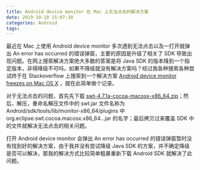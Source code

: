 ```yaml
---
title: Android device monitor 在 Mac 上无法点击的解决方案
date: 2019-10-10 15:07:30
categories: Android
tags:
---
```

最近在 Mac 上使用 Android device monitor 多次遇到无法点击以及一打开就弹出 An error has occurred 的错误弹窗，主要的原因是升级了相关了 SDK 导致出现问题。在网上搜索解决方案绝大多数的答案是将 Java SDK 的版本降到一个指定版本，非得降级不可吗，如果不降级就没有解决方案吗？经过我各种搜索各种尝试终于在 Stackoverflow 上搜索到一个解决方案 [Android device monitor freezes on Mac OS X](https://stackoverflow.com/questions/47089757/android-device-monitor-freezes-on-mac-os-x/47090518) ，就在此简单做个记录。

<!--more-->

对于无法点击的问题，首先先下载 [swt-4.7.1a-cocoa-macosx-x86_64.zip](https://www.eclipse.org/downloads/download.php?file=/eclipse/downloads/drops4/R-4.7.1a-201710090410/swt-4.7.1a-cocoa-macosx-x86_64.zip)；然后，解压，重命名解压文件中的 swt.jar 文件名称为 Android/sdk/tools/lib/monitor-x86_64/plugins 中 org.eclipse.swt.cocoa.macosx.x86_64...jar 的名字；最后拷贝过来覆盖 SDK 中的文件就解决无法点击的相关问题。

打开 Android device monitor 会弹出 An error has occurred 的错误弹窗暂时没有找到好的解决方案，由于我并没有尝试降级 Java SDK 的方案，并不确定降级是否可以解决，那我的解决方式比较简单粗暴重新下载 Android SDK 就解决了此问题。
